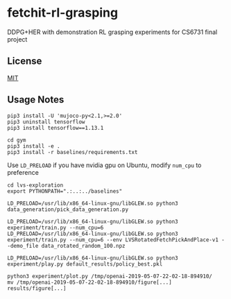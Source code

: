 # fetchit-rl-grasping
DDPG+HER with demonstration RL grasping experiments for CS6731 final project

## License
[MIT](https://lucasschuermann.com/license.txt)

## Usage Notes

```
pip3 install -U 'mujoco-py<2.1,>=2.0'
pip3 uninstall tensorflow
pip3 install tensorflow==1.13.1
```

```
cd gym
pip3 install -e .
pip3 install -r baselines/requirements.txt
```

Use `LD_PRELOAD` if you have nvidia gpu on Ubuntu, modify `num_cpu` to preference
```
cd lvs-exploration
export PYTHONPATH=".:..:../baselines"

LD_PRELOAD=/usr/lib/x86_64-linux-gnu/libGLEW.so python3 data_generation/pick_data_generation.py

LD_PRELOAD=/usr/lib/x86_64-linux-gnu/libGLEW.so python3 experiment/train.py --num_cpu=6
LD_PRELOAD=/usr/lib/x86_64-linux-gnu/libGLEW.so python3 experiment/train.py --num_cpu=6 --env LVSRotatedFetchPickAndPlace-v1 --demo_file data_rotated_random_100.npz 

LD_PRELOAD=/usr/lib/x86_64-linux-gnu/libGLEW.so python3 experiment/play.py default_results/policy_best.pkl

python3 experiment/plot.py /tmp/openai-2019-05-07-22-02-18-894910/
mv /tmp/openai-2019-05-07-22-02-18-894910/figure[...] results/figure[...]
```
